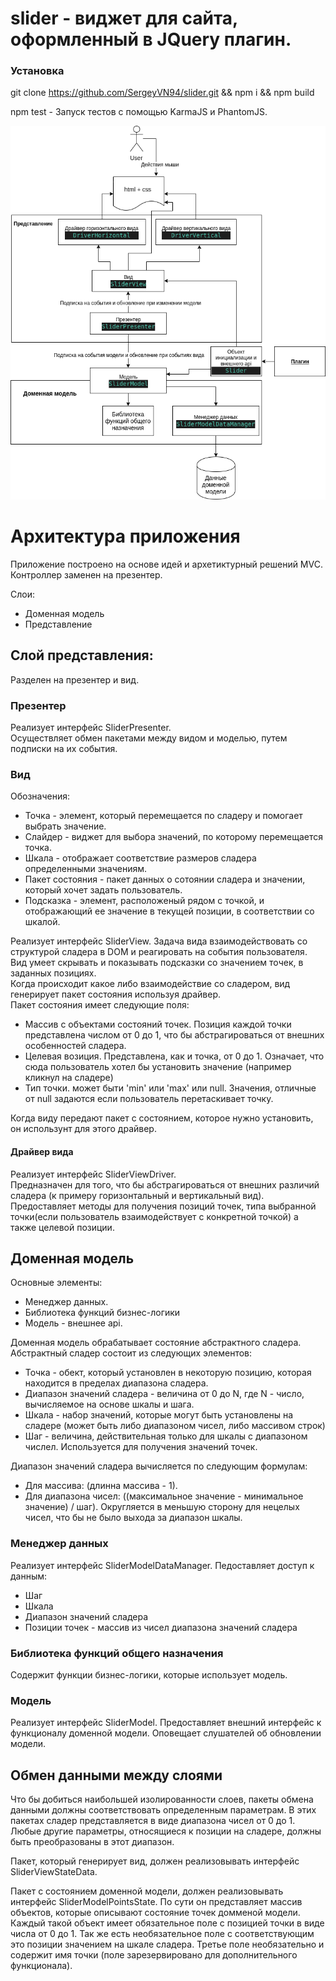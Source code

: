 # slider - виджет для сайта, оформленный в JQuery плагин.

### Установка
git clone https://github.com/SergeyVN94/slider.git && npm i && npm build 
 
npm test - Запуск тестов с помощью KarmaJS и PhantomJS.  


![alt text](/docs/uml.png)

# Архитектура приложения
Приложение построено на основе идей и архетиктурный решений MVC. Контроллер заменен на презентер.

Слои:
+ Доменная модель
+ Представление

## Слой представления:
Разделен на презентер и вид. 

### Презентер
Реализует интерфейс SliderPresenter.  
Осуществляет обмен пакетами между видом и моделью, путем подписки на их события.

### Вид
Обозначения:
+ Точка - элемент, который перемещается по сладеру и помогает выбрать значение.
+ Слайдер - виджет для выбора значений, по которому перемещается точка.
+ Шкала - отображает соответствие размеров сладера определенными значениям.
+ Пакет состояния - пакет данных о сотоянии сладера и значении, который хочет задать пользователь.
+ Подсказка - элемент, расположеный рядом с точкой, и отображающий ее значение в текущей позиции, в соответствии со шкалой.

Реализует интерфейс SliderView.
Задача вида взаимодействовать со структурой сладера в DOM и реагировать на события пользователя.
Вид умеет скрывать и показывать подсказки со значением точек, в заданных позициях.  
Когда происходит какое либо взаимодействие со сладером, вид генерирует пакет состояния используя драйвер.  
Пакет состояния имеет следующие поля:
+ Массив с объектами состояний точек. Позиция каждой точки представлена числом от 0 до 1, что бы абстрагироваться от внешних особенностей сладера.
+ Целевая возиция. Представлена, как и точка, от 0 до 1. Означает, что сюда пользователь хотел бы установить значение (например кликнул на сладере)
+ Тип точки. может быти 'min' или 'max' или null. Значения, отличные от null задаются если пользователь перетаскивает точку.

Когда виду передают пакет с состоянием, которое нужно установить, он использунт для этого драйвер.  

#### Драйвер вида
Реализует интерфейс SliderViewDriver.  
Предназначен для того, что бы абстрагироваться от внешних различий сладера (к примеру горизонтальный и вертикальный вид).
Предоставляет методы для получения позиций точек, типа выбранной точки(если пользователь взаимодействует с конкретной точкой) а также целевой позиции.


## Доменная модель
Основные элементы:
+ Менеджер данных.
+ Библиотека функций бизнес-логики
+ Модель - внешнее api.

Доменная модель обрабатывает состояние абстрактного сладера. 
Абстрактный сладер состоит из следующих элементов:
+ Точка - обект, который установлен в некоторую позицию, которая находится в пределах диапазона сладера.
+ Диапазон значений сладера - величина от 0 до N, где N - число, вычисляемое на основе шкалы и шага.
+ Шкала - набор значений, которые могут быть установлены на сладере (может быть либо диапазоном чисел, либо массивом строк)
+ Шаг - величина, действительная только для шкалы с диапазоном числел. Используется для получения значений точек.

Диапазон значений сладера вычисляется по следующим формулам:
+ Для массива: (длинна массива - 1).
+ Для диапазона чисел: ((максимальное значение - минимальное значение) / шаг). Округляется в меньшую сторону для нецелых чисел, что бы не было выхода за диапазон шкалы.

### Менеджер данных
Реализует интерфейс SliderModelDataManager.
Педоставляет доступ к данным:
+ Шаг
+ Шкала
+ Диапазон значений сладера
+ Позиции точек - массив из чисел диапазона значений сладера

### Библиотека функций общего назначения
Содержит функции бизнес-логики, которые использует модель.

### Модель
Реализует интерфейс SliderModel.
Предоставляет внешний интерфейс к функционалу доменной модели. Оповещает слушателей об обновлении модели.


## Обмен данными между слоями
Что бы добиться наибольшей изолированности слоев, пакеты обмена данными должны соответствовать определенным параметрам.
В этих пакетах сладер представляется в виде диапазона чисел от 0 до 1. Любые другие параметры, относящиеся к позиции на сладере, должны быть преобразованы в этот диапазон.

Пакет, который генерирует вид, должен реализовывать интерфейс SliderViewStateData.

Пакет с состоянием доменной модели, должен реализовывать интерфейс SliderModelPointsState. По сути он представляет массив объектов, которые описывают состояние точек домменой модели. Каждый такой объект имеет обязательное поле с позицией точки в виде числа от 0 до 1. Так же есть необязательное поле с соответствующим это позиции значением на шкале сладера. Третье поле необязательно и содержит имя точки (поле зарезервировано для дополнительного функционала).
